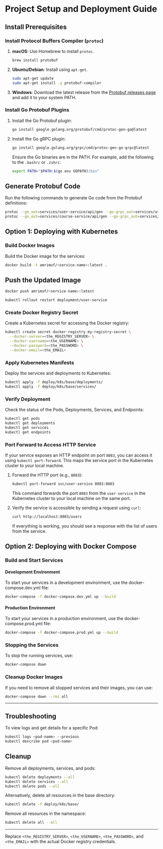 # Project Setup and Deployment Guide

## Install Prerequisites

### Install Protocol Buffers Compiler (`protoc`)

1. **macOS**: Use Homebrew to install `protoc`.

    ```sh
    brew install protobuf
    ```

2. **Ubuntu/Debian**: Install using `apt-get`.

    ```sh
    sudo apt-get update
    sudo apt-get install -y protobuf-compiler
    ```

3. **Windows**: Download the latest release from the [Protobuf releases page](https://github.com/protocolbuffers/protobuf/releases) and add it to your system PATH.

### Install Go Protobuf Plugins

1. Install the Go Protobuf plugin:

    ```sh
    go install google.golang.org/protobuf/cmd/protoc-gen-go@latest
    ```

2. Install the Go gRPC plugin:

    ```sh
    go install google.golang.org/grpc/cmd/protoc-gen-go-grpc@latest
    ```

    Ensure the Go binaries are in the PATH. For example, add the following to the `.bashrc` or `.zshrc`:

    ```sh
    export PATH="$PATH:$(go env GOPATH)/bin"
    ```

## Generate Protobuf Code

Run the following commands to generate Go code from the Protobuf definitions:

```sh
protoc --go_out=services/user-service/api/gen --go-grpc_out=services/user-service/api/gen proto/user.proto
protoc --go_out=services/course-service/api/gen --go-grpc_out=services/course-service/api/gen proto/course.proto
```

## Option 1: Deploying with Kubernetes

### Build Docker Images

Build the Docker image for the services:

```sh
docker build -t amrimuf/<service-name>:latest .
```

## Push the Updated Image

```sh
docker push amrimuf/<service-name>:latest
```

```sh
kubectl rollout restart deployment/user-service
```

### Create Docker Registry Secret

Create a Kubernetes secret for accessing the Docker registry:

```sh
kubectl create secret docker-registry my-registry-secret \
  --docker-server=<the_REGISTRY_SERVER> \
  --docker-username=<the_USERNAME> \
  --docker-password=<the_PASSWORD> \
  --docker-email=<the_EMAIL>
```

### Apply Kubernetes Manifests

Deploy the services and deployments to Kubernetes:

```sh
kubectl apply -f deploy/k8s/base/deployments/
kubectl apply -f deploy/k8s/base/services/
```

### Verify Deployment

Check the status of the Pods, Deployments, Services, and Endpoints:

```sh
kubectl get pods
kubectl get deployments
kubectl get services
kubectl get endpoints
```

### Port Forward to Access HTTP Service

If your service exposes an HTTP endpoint on port `8083`, you can access it using `kubectl port-forward`. This maps the service port in the Kubernetes cluster to your local machine.

1. Forward the HTTP port (e.g., `8083`):

    ```sh
    kubectl port-forward svc/user-service 8083:8083
    ```

    This command forwards the port `8083` from the `user-service` in the Kubernetes cluster to your local machine on the same port.

2. Verify the service is accessible by sending a request using `curl`:

    ```sh
    curl http://localhost:8083/users
    ```

    If everything is working, you should see a response with the list of users from the service.

## Option 2: Deploying with Docker Compose

### Build and Start Services

#### Development Environment

To start your services in a development environment, use the docker-compose.dev.yml file:

```sh
docker-compose -f docker-compose.dev.yml up --build
```

#### Production Environment

To start your services in a production environment, use the docker-compose.prod.yml file:

```sh
docker-compose -f docker-compose.prod.yml up --build
```

### Stopping the Services

To stop the running services, use:

```sh
docker-compose down
```

### Cleanup Docker Images

If you need to remove all stopped services and their images, you can use:

```sh
docker-compose down --rmi all
```

---

## Troubleshooting

To view logs and get details for a specific Pod:

```sh
kubectl logs <pod-name> --previous
kubectl describe pod <pod-name>
```

## Cleanup

Remove all deployments, services, and pods:

```sh
kubectl delete deployments --all
kubectl delete services --all
kubectl delete pods --all
```

Alternatively, delete all resources in the base directory:

```sh
kubectl delete -f deploy/k8s/base/
```

Remove all resources in the namespace:

```sh
kubectl delete all --all
```

---

Replace `<the_REGISTRY_SERVER>`, `<the_USERNAME>`, `<the_PASSWORD>`, and `<the_EMAIL>` with the actual Docker registry credentials.
